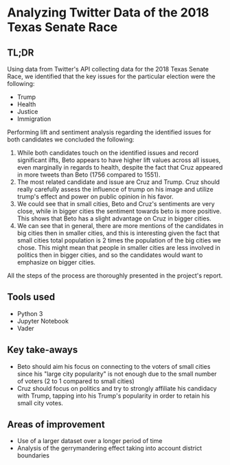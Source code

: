 # Analyzing Twitter Data of the 2018 Texas Senate Race 

## TL;DR

Using data from Twitter's API collecting data for the 2018 Texas Senate Race, we identified that the key issues for the particular election were the following:

- Trump
- Health
- Justice
- Immigration

Performing lift and sentiment analysis regarding the identified issues for both candidates we concluded the following:

1. While both candidates touch on the identified issues and record significant ilfts, Beto appears to have higher lift values across all issues, even marginally in regards to health, despite the fact that Cruz appeared in more tweets than Beto (1756 compared to 1551).
2. The most related candidate and issue are Cruz and Trump. Cruz should really carefully assess the influence of trump on his image and utilize trump's effect and power on public opinion in his favor.
3. We could see that in small cities, Beto and Cruz's sentiments are very close, while in bigger cities the sentiment towards beto is more positive. This shows that Beto has a slight advantage on Cruz in bigger cities. 
4. We can see that in general, there are more mentions of the candidates in big cities then in smaller cities, and this is interesting given the fact that small cities total population is 2 times the population of the big cities we chose. This might mean that people in smaller cities are less involved in politics then in bigger cities, and so the candidates would want to emphasize on bigger cities.

All the steps of the process are thoroughly presented in the project's report.

## Tools used

- Python 3
- Jupyter Notebook
- Vader 


## Key take-aways

- Beto should aim his focus on connecting to the voters of small cities since his "large city popularity" is not enough due to the small number of voters (2 to 1 compared to small cities)
- Cruz should focus on politics and try to strongly affiliate his candidacy with Trump, tapping into his Trump's popularity in order to retain his small city votes.


## Areas of improvement

- Use of a larger dataset over a longer period of time
- Analysis of the gerrymandering effect taking into account district boundaries

